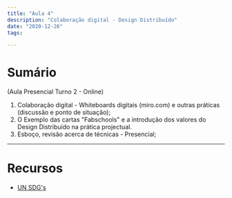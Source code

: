 ```yaml
---
title: "Aula 4"
description: "Colaboração digital - Design Distribuído"
date: "2020-12-26"
tags:

---
```


# Sumário

(Aula Presencial Turno 2 - Online)

1. Colaboração digital - Whiteboards digitais (miro.com) e outras práticas (discussão e ponto de situação);
2. O Exemplo das cartas "Fabschools" e a introdução dos valores do Design Distribuído na prática projectual.
3. Esboço, revisão acerca de técnicas - Presencial;
 
___
# Recursos

* [UN SDG's](https://sdgs.un.org/goals)